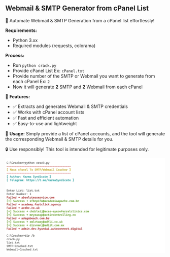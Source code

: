 ## Webmail & SMTP Generator from cPanel List
🚀 Automate Webmail & SMTP Generation from a cPanel list effortlessly!

**Requirements:**
 - Python 3.xx
 - Required modules (requests, colorama)

**Process:**
  - Run ``python crack.py``
  - Provide cPanel List Ex: ``cPanel.txt``
  - Provide number of the SMTP or Webmail you want to generate from each cPanel Ex: ``2``
  - Now it will generate **2** SMTP and **2** Webmail from each cPanel

🔹 **Features:**
- ✅ Extracts and generates Webmail & SMTP credentials
- ✅ Works with cPanel account lists
- ✅ Fast and efficient automation
- ✅ Easy-to-use and lightweight

📌 **Usage:** Simply provide a list of cPanel accounts, and the tool will generate the corresponding Webmail & SMTP details for you.

🔒 Use responsibly! This tool is intended for legitimate purposes only.

![alt text](https://raw.githubusercontent.com/cpkarma/img/refs/heads/main/cp2smtpweb.png)
